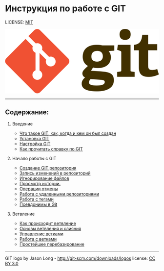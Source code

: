 # Инструкция по работе с GIT

LICENSE: [MIT](license.md)

![git logo](Git-logo.svg)
___

## Содержание:

1. Введение
    * [Что такое GIT, как, когда и кем он был создан](what_is_git.md)
    * [Установка GIT](install_git.md)
    * [Настройка GIT](settings_git.md)
    * [Как прочитать справку по GIT](help-git.md)
2. Начало работы с GIT

    * [Создание GIT репозитория](creating_git_repository.md)
    * [Запись изменений в репозиторий](changes_repository.md)
    * [Игнорирование файлов](file-gitignore.md)
    * [Просмотр истории.](watch-history.md)
    * [Операции отмены](undoing-things.md)
    * [Работа с удаленными репозиториями](working-with-remotes.md)
    * [Работа с тегами](tagging.md)
    * [Псевдонимы в Git](aliases.md)
3. Ветвление

   * [Как происходит ветвление](branching.md)
   * [Основы ветвления и слияния](basick-branching-merging.md)
   * [Управление ветками](branch-management.md)
   * [Работа с ветками](branching-workflows.md)
   * [Простейшее перебазирование](basic-rebasing.md)

___

GIT logo by Jason Long - http://git-scm.com/downloads/logos
license: [CC BY 3.0](https://creativecommons.org/licenses/by/3.0/)

